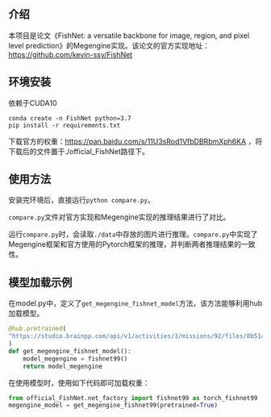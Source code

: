 ## 介绍

本项目是论文《FishNet: a versatile backbone for image, region, and pixel level prediction》的Megengine实现。该论文的官方实现地址：https://github.com/kevin-ssy/FishNet


## 环境安装

依赖于CUDA10

```
conda create -n FishNet python=3.7
pip install -r requirements.txt
```

下载官方的权重：https://pan.baidu.com/s/11U3sRod1VfbDBRbmXph6KA
，将下载后的文件置于./official_FishNet路径下。

## 使用方法

安装完环境后，直接运行`python compare.py`。

`compare.py`文件对官方实现和Megengine实现的推理结果进行了对比。

运行`compare.py`时，会读取`./data`中存放的图片进行推理。`compare.py`中实现了Megengine框架和官方使用的Pytorch框架的推理，并判断两者推理结果的一致性。

## 模型加载示例

在model.py中，定义了```get_megengine_fishnet_model```方法，该方法能够利用hub加载模型。
```python
@hub.pretrained(
"https://studio.brainpp.com/api/v1/activities/3/missions/92/files/8b51a6a2-391f-49e2-a202-60e8a9dda7fe"
)
def get_megengine_fishnet_model():
    model_megengine = fishnet99()
    return model_megengine
```

在使用模型时，使用如下代码即可加载权重：
```python
from official_FishNet.net_factory import fishnet99 as torch_fishnet99
megengine_model = get_megengine_fishnet99(pretrained=True)
```
